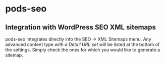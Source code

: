 # pods-seo

## Integration with WordPress SEO XML sitemaps

pods-seo integrates directly into the SEO -> XML Sitemaps menu. Any advanced content type
 *with a Detail URL set* will be listed at the bottom of the settings.  Simply check the
 ones for which you would like to generate a sitemap.


